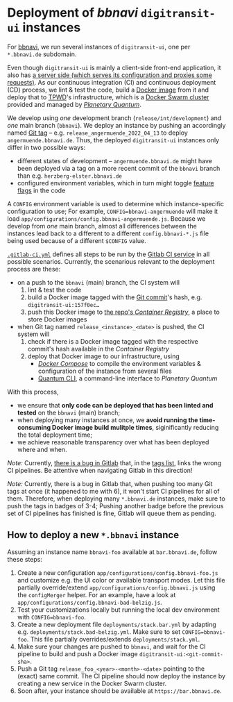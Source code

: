 # Deployment of *bbnavi* `digitransit-ui` instances

For [bbnavi](https://bbnavi.de/), we run several instances of `digitransit-ui`, one per `*.bbnavi.de` subdomain.

Even though `digitransit-ui` is mainly a client-side front-end application, it also has [a server side (which serves its configuration and proxies some requests)](server). As our continuous integration (CI) and continuous deployment (CD) process, we lint & test the code, build a [Docker image](https://docs.docker.com/storage/storagedriver/#images-and-layers) from it and deploy that to [TPWD](https://tpwd.de)'s infrastructure, which is a [Docker Swarm cluster](https://docs.docker.com/engine/swarm/) provided and managed by [*Planetary Quantum*](https://www.planetary-quantum.com).

We develop using *one* development branch (`release/int/development`) and *one* main branch (`bbnavi`). We deploy an instance by pushing an accordingly named [Git tag](https://git-scm.com/docs/git-tag) – e.g. `release_angermuende_2022_04_13` to deploy `angermuende.bbnavi.de`. Thus, the deployed `digitransit-ui` instances only differ in two possible ways:
- different states of development – `angermuende.bbnavi.de` might have been deployed via a tag on a more recent commit of the `bbnavi` branch than e.g. `herzberg-elster.bbnavi.de`
- configured environment variables, which in turn might toggle [feature flags](https://en.wikipedia.org/wiki/Feature_toggle) in the code

A `CONFIG` environment variable is used to determine which instance-specific configuration to use; For example, `CONFIG=bbnavi-angermuende` will make it load `app/configurations/config.bbnavi-angermuende.js`. Because we develop from *one* main branch, almost all differences between the instances lead back to a different to a different `config.bbnavi-*.js` file being used because of a different `$CONFIG` value.

[`.gitlab-ci.yml`](.gitlab-ci.yml) defines all steps to be run by the [Gitlab CI service](https://docs.gitlab.com/ee/ci/) in all possible scenarios. Currently, the scenarious relevant to the deployment process are these:
- on a push to the `bbnavi` (main) branch, the CI system will
	1. lint & test the code
	2. build a Docker image tagged with the [Git commit](https://git-scm.com/docs/gitglossary#Documentation/gitglossary.txt-aiddefcommitacommit)'s hash, e.g. `digitransit-ui:157f0ec…`
	3. push this Docker image to [the repo's *Container Registry*](https://gitlab.tpwd.de/tpwd/bb-navi/digitransit-ui/container_registry), a place to store Docker images
- when Git tag named `release_<instance>_<date>` is pushed, the CI system will
	1. check if there is a Docker image tagged with the respective commit's hash available in the *Container Registry*
	2. deploy that Docker image to our infrastructure, using
		- [*Docker Compose*](https://docs.docker.com/compose/) to compile the environment variables & configuration of the instance from several files
		- [Quantum CLI](https://cli.planetary-quantum.com), a command-line interface to *Planetary Quantum*

With this process,
- we ensure that **only code can be deployed that has been linted and tested** on the `bbnavi` (main) branch;
- when deploying many instances at once, we **avoid running the time-consuming Docker image build mulitple times**, siginificantly reducing the total deployment time;
- we achieve reasonable transparency over what has been deployed where and when.

*Note:* Currently, [there is a bug in Gitlab](https://gitlab.com/gitlab-org/gitlab/-/issues/358729) that, in the [tags list](https://gitlab.tpwd.de/tpwd/bb-navi/digitransit-ui/-/tags), links the wrong CI pipelines. Be attentive when navigating Gitlab in this direction!

*Note:* Currently, there is a bug in Gitlab that, when pushing too many Git tags at once (it happened to me with 6), it won't start CI pipelines for all of them. Therefore, when deploying many `*.bbnavi.de` instances, make sure to push the tags in badges of 3-4; Pushing another badge before the previous set of CI pipelines has finished is fine, Gitlab will queue them as pending.

## How to deploy a new `*.bbnavi` instance

Assuming an instance name `bbnavi-foo` available at `bar.bbnavi.de`, follow these steps:

1. Create a new configuration `app/configurations/config.bbnavi-foo.js` and customize e.g. the UI color or available transport modes. Let this file partially override/extend `app/configurations/config.bbnavi.js` using the `configMerger` helper. For an example, have a look at `app/configurations/config.bbnavi-bad-belzig.js`.
2. Test your customizations locally but running the local dev environment with `CONFIG=bbnavi-foo`.
3. Create a new deployment file `deployments/stack.bar.yml` by adapting e.g. `deployments/stack.bad-belzig.yml`. Make sure to set `CONFIG=bbnavi-foo`. This file partially overrides/extends `deployments/stack.yml`.
4. Make sure your changes are pushed to `bbnavi`, and wait for the CI pipeline to build and push a Docker image `digitransit-ui:<git-commit-sha>`.
5. Push a Git tag `release_foo_<year>-<month>-<date>` pointing to the (exact) same commit. The CI pipeline should now deploy the instance by creating a new service in the Docker Swarm cluster.
6. Soon after, your instance should be available at `https://bar.bbnavi.de`.
